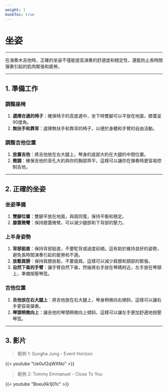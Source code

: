 ```yaml
---
weight: 1
bookToc: true
---
```


# 坐姿

---

在演奏木吉他時，正確的坐姿不僅能提高演奏的舒適度和穩定性，還能防止長時間彈奏引起的肌肉緊張和疲勞。

---

## 1. 準備工作

### 調整座椅

1. **選擇合適的椅子**：確保椅子的高度適中，坐下時雙腳可以平放在地面，膝蓋呈90度角。
2. **無扶手和靠背**：選擇無扶手和靠背的椅子，以便於身體和手臂的自由活動。

### 調整吉他位置

1. **放置吉他**：將吉他放在右大腿上，琴身的底部大約在大腿的中間位置。
2. **微調**：確保吉他的音孔大約與你的胸部齊平，這樣可以讓你在彈奏時更容易控制吉他。

---

## 2. 正確的坐姿

### 坐姿準備

1. **雙腳位置**：雙腳平放在地面，與肩同寬，保持平衡和穩定。
2. **膝蓋微彎**：保持膝蓋微彎，可以減少腿部和下背部的壓力。

### 上半身姿勢

1. **背部挺直**：保持背部挺直，不要駝背或過度前傾。這有助於維持良好的姿勢，避免長時間演奏引起的疲勞和不適。
2. **放鬆肩膀**：保持肩膀放鬆，不要聳肩。這樣可以減少肩膀和頸部的緊張。
3. **自然下垂的手臂**：讓手臂自然下垂，然後將右手放在琴碼附近，左手放在琴頸上，準備按壓琴弦。

### 吉他位置

1. **吉他放在右大腿上**：將吉他放在右大腿上，琴身稍微向右傾斜，這樣可以讓右手更容易彈奏。
2. **琴頭稍微向上**：讓吉他的琴頭稍微向上傾斜，這樣可以讓左手更加舒適地按壓琴弦。

---

## 3. 影片

> 範例 1: Sungha Jung - Event Horizon

{{< youtube "Ue0uf2qWXNo" >}}

> 範例 2: Tommy Emmanuel - Close To You

{{< youtube "BoeuXk1j01c" >}}
